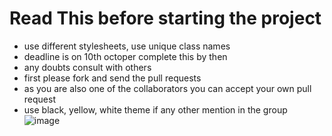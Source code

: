 # Read This before starting the project
- use different stylesheets, use unique class names
- deadline is on 10th octoper complete this by then
- any doubts consult with others
- first please fork and send the pull requests
- as you are also one of the collaborators you can accept your own pull request
- use black, yellow, white theme if any other mention in the group
![image](https://github.com/user-attachments/assets/a6ef208f-a068-4563-b28d-ae3b1694cad7)

